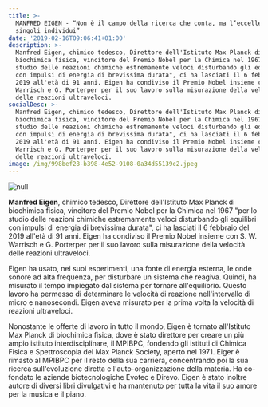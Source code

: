 ```yaml
---
title: >-
  MANFRED EIGEN - “Non è il campo della ricerca che conta, ma l’eccellenza dei
  singoli individui”
date: '2019-02-16T09:06:41+01:00'
description: >-
  Manfred Eigen, chimico tedesco, Direttore dell'Istituto Max Planck di
  biochimica fisica, vincitore del Premio Nobel per la Chimica nel 1967 "per lo
  studio delle reazioni chimiche estremamente veloci disturbando gli equilibri
  con impulsi di energia di brevissima durata", ci ha lasciati il 6 febbraio del
  2019 all'età di 91 anni. Eigen ha condiviso il Premio Nobel insieme con S. W.
  Warrisch e G. Porterper per il suo lavoro sulla misurazione della velocità
  delle reazioni ultraveloci.
socialDesc: >-
  Manfred Eigen, chimico tedesco, Direttore dell'Istituto Max Planck di
  biochimica fisica, vincitore del Premio Nobel per la Chimica nel 1967 "per lo
  studio delle reazioni chimiche estremamente veloci disturbando gli equilibri
  con impulsi di energia di brevissima durata", ci ha lasciati il 6 febbraio del
  2019 all'età di 91 anni. Eigen ha condiviso il Premio Nobel insieme con S. W.
  Warrisch e G. Porterper per il suo lavoro sulla misurazione della velocità
  delle reazioni ultraveloci.
image: /img/998bef28-b398-4e52-9108-0a34d55139c2.jpeg
---
```

![null](/img/998bef28-b398-4e52-9108-0a34d55139c2.jpeg)

**Manfred Eigen**, chimico tedesco, Direttore dell'Istituto Max Planck di biochimica fisica, vincitore del Premio Nobel per la Chimica nel 1967 "per lo studio delle reazioni chimiche estremamente veloci disturbando gli equilibri con impulsi di energia di brevissima durata", ci ha lasciati il 6 febbraio del 2019 all'età di 91 anni. Eigen ha condiviso il Premio Nobel insieme con S. W. Warrisch e G. Porterper per il suo lavoro sulla misurazione della velocità delle reazioni ultraveloci.

Eigen ha usato, nei suoi esperimenti, una fonte di energia esterna, le onde sonore ad alta frequenza, per disturbare un sistema che reagiva. Quindi, ha misurato il tempo impiegato dal sistema per tornare all'equilibrio. Questo lavoro ha permesso di determinare le velocità di reazione nell'intervallo di micro e nanosecondi. Eigen aveva misurato per la prima volta la velocità di reazioni ultraveloci.

Nonostante le offerte di lavoro in tutto il mondo, Eigen è tornato all'Istituto Max Planck di biochimica fisica, dove è stato direttore per creare un più ampio istituto interdisciplinare, il MPIBPC, fondendo gli istituti di Chimica Fisica e Spettroscopia del Max Planck Society, aperto nel 1971. Eiger è rimasto al MPIBPC per il resto della sua carriera, concentrando poi la sua ricerca sull'evoluzione diretta e l'auto-organizzazione della materia. Ha co-fondato le aziende biotecnologiche Evotec e Direvo. Eigen è stato inoltre autore di diversi libri divulgativi e ha mantenuto per tutta la vita il suo amore per la musica e il piano.
